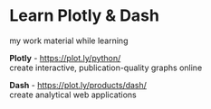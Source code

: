 # Learn Plotly & Dash

my work material while learning

**Plotly** - https://plot.ly/python/
<br />create interactive, publication-quality graphs online

**Dash** -  https://plot.ly/products/dash/
<br />create analytical web applications 
